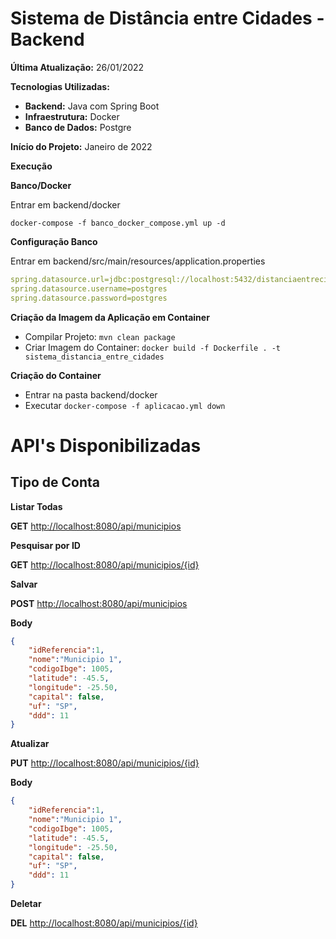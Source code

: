 # Sistema de Distância entre Cidades - Backend



**Última Atualização:** 26/01/2022

**Tecnologias Utilizadas:**

- **Backend:** Java com Spring Boot
- **Infraestrutura:** Docker
- **Banco de Dados:** Postgre

**Início do Projeto:** Janeiro de 2022

**Execução**

**Banco/Docker**

Entrar em backend/docker

```
docker-compose -f banco_docker_compose.yml up -d
```

**Configuração Banco**

Entrar em backend/src/main/resources/application.properties

```yaml
spring.datasource.url=jdbc:postgresql://localhost:5432/distanciaentrecidades
spring.datasource.username=postgres
spring.datasource.password=postgres
```

**Criação da Imagem da Aplicação em Container**

- Compilar Projeto: `mvn clean package`
- Criar Imagem do Container: `docker build -f Dockerfile . -t sistema_distancia_entre_cidades`

**Criação do Container**

- Entrar na pasta backend/docker
- Executar `docker-compose -f aplicacao.yml down`

# API's Disponibilizadas

## Tipo de Conta

**Listar Todas**

**GET** [http://localhost:8080/api/municipios](http://localhost:8080/api/municipios)

**Pesquisar por ID**

**GET** [http://localhost:8080/api/municipios/{id}](http://localhost:8080/api/municipios/%7Bid%7D)

**Salvar**

**POST** [http://localhost:8080/api/municipios](http://localhost:8080/api/municipios)

**Body**

```json
{
    "idReferencia":1,
    "nome":"Municipio 1",
    "codigoIbge": 1005,
    "latitude": -45.5,
    "longitude": -25.50,
    "capital": false,
    "uf": "SP",
    "ddd": 11    
}
```

**Atualizar**

**PUT** [http://localhost:8080/api/municipios/{id}](http://localhost:8080/api/municipios/%7Bid%7D)

**Body**

```json
{
    "idReferencia":1,
    "nome":"Municipio 1",
    "codigoIbge": 1005,
    "latitude": -45.5,
    "longitude": -25.50,
    "capital": false,
    "uf": "SP",
    "ddd": 11    
}
```

**Deletar**

**DEL** [http://localhost:8080/api/municipios/{id}](http://localhost:8080/api/municipios/%7Bid%7D)

